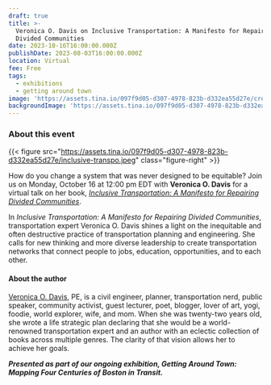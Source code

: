 ```yaml
---
draft: true
title: >-
  Veronica O. Davis on Inclusive Transportation: A Manifesto for Repairing
  Divided Communities
date: 2023-10-16T16:00:00.000Z
publishDate: 2023-08-03T16:00:00.000Z
location: Virtual
fee: Free
tags:
  - exhibitions
  - getting around town
image: 'https://assets.tina.io/097f9d05-d307-4978-823b-d332ea55d27e/croptranspo.jpeg'
backgroundImage: 'https://assets.tina.io/097f9d05-d307-4978-823b-d332ea55d27e/croptranspo.jpeg'
---
```


### About this event

{{< figure src="https://assets.tina.io/097f9d05-d307-4978-823b-d332ea55d27e/inclusive-transpo.jpeg" class="figure-right" >}}

How do you change a system that was never designed to be equitable? J﻿oin us on Monday, October 16 at 12:00 pm EDT with **Veronica O. Davis** for a virtual talk on her book, *[Inclusive Transportation: A Manifesto for Repairing Divided Communities](https://islandpress.org/books/inclusive-transportation)*.

In *Inclusive Transportation: A Manifesto for Repairing Divided Communities*, transportation expert Veronica O. Davis shines a light on the inequitable and often destructive practice of transportation planning and engineering. She calls for new thinking and more diverse leadership to create transportation networks that connect people to jobs, education, opportunities, and to each other.

#### About the author

[Veronica O. Davis](http://www.veronicao.com/), PE, is a civil engineer, planner, transportation nerd, public speaker, community activist, guest lecturer, poet, blogger, lover of art, yogi, foodie, world explorer, wife, and mom. When she was twenty-two years old, she wrote a life strategic plan declaring that she would be a world-renowned transportation expert and an author with an eclectic collection of books across multiple genres. The clarity of that vision allows her to achieve her goals.

***Presented as part of our ongoing exhibition, Getting Around Town: Mapping Four Centuries of Boston in Transit.***
